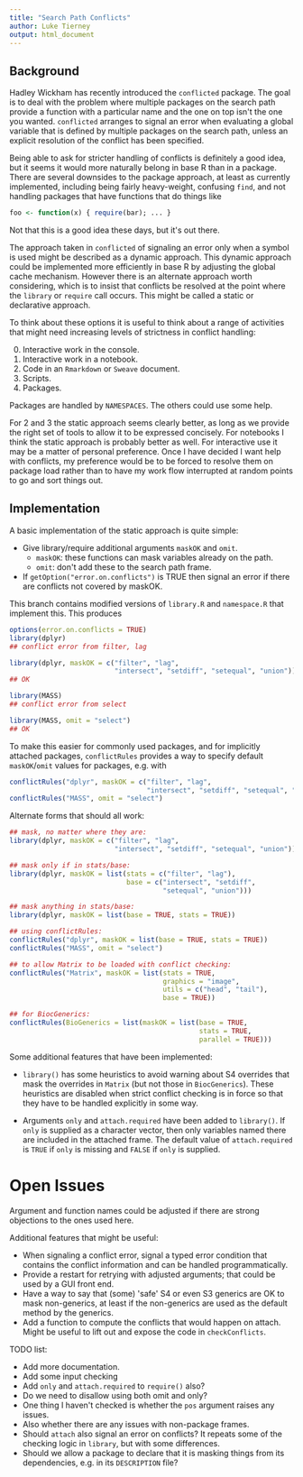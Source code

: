 ```yaml
---
title: "Search Path Conflicts"
author: Luke Tierney
output: html_document
---
```



## Background

Hadley Wickham has recently introduced the `conflicted` package.  The
goal is to deal with the problem where multiple packages on the search
path provide a function with a particular name and the one on top
isn't the one you wanted. `conflicted` arranges to signal an error
when evaluating a global variable that is defined by multiple packages
on the search path, unless an explicit resolution of the conflict has
been specified.

Being able to ask for stricter handling of conflicts is definitely a
good idea, but it seems it would more naturally belong in base R than
in a package. There are several downsides to the package approach, at
least as currently implemented, including being fairly heavy-weight,
confusing `find`, and not handling packages that have functions that
do things like

```r
foo <- function(x) { require(bar); ... }
```

Not that this is a good idea these days, but it's out there.

The approach taken in `conflicted` of signaling an error only when a
symbol is used might be described as a dynamic approach. This dynamic
approach could be implemented more efficiently in base R by adjusting
the global cache mechanism. However there is an alternate approach
worth considering, which is to insist that conflicts be resolved at
the point where the `library` or `require` call occurs. This might be
called a static or declarative approach.

To think about these options it is useful to think about a range of
activities that might need increasing levels of strictness in conflict
handling:

0. Interactive work in the console.
1. Interactive work in a notebook.
2. Code in an `Rmarkdown` or `Sweave` document.
3. Scripts.
4. Packages.

Packages are handled by `NAMESPACES`. The others could use some help.

For 2 and 3 the static approach seems clearly better, as long as we
provide the right set of tools to allow it to be expressed
concisely. For notebooks I think the static approach is probably
better as well. For interactive use it may be a matter of personal
preference. Once I have decided I want help with conflicts, my
preference would be to be forced to resolve them on package load
rather than to have my work flow interrupted at random points to go
and sort things out.


## Implementation

A basic implementation of the static approach is quite simple:

- Give library/require additional arguments `maskOK` and `omit`.
    - `maskOK`: these functions can mask variables already on the path.
    - `omit`: don't add these to the search path frame.
- If `getOption("error.on.conflicts")` is TRUE then signal an error if
  there are conflicts not covered by maskOK.

This branch contains modified versions of `library.R` and
`namespace.R` that implement this.  This produces

```r
options(error.on.conflicts = TRUE)
library(dplyr)
## conflict error from filter, lag

library(dplyr, maskOK = c("filter", "lag",
                          "intersect", "setdiff", "setequal", "union"))
## OK

library(MASS)
## conflict error from select

library(MASS, omit = "select")
## OK
```

To make this easier for commonly used packages, and for implicitly
attached packages, `conflictRules` provides a way to specify default
`maskOK`/`omit` values for packages, e.g. with

```r
conflictRules("dplyr", maskOK = c("filter", "lag",
                                  "intersect", "setdiff", "setequal", "union")))
conflictRules("MASS", omit = "select")
```

Alternate forms that should all work:
```r
## mask, no matter where they are:
library(dplyr, maskOK = c("filter", "lag",
                          "intersect", "setdiff", "setequal", "union"))

## mask only if in stats/base:
library(dplyr, maskOK = list(stats = c("filter", "lag"),
                             base = c("intersect", "setdiff",
                                      "setequal", "union")))

## mask anything in stats/base:
library(dplyr, maskOK = list(base = TRUE, stats = TRUE))

## using conflictRules:
conflictRules("dplyr", maskOK = list(base = TRUE, stats = TRUE))
conflictRules("MASS", omit = "select")

## to allow Matrix to be loaded with conflict checking:
conflictRules("Matrix", maskOK = list(stats = TRUE,
                                      graphics = "image",
                                      utils = c("head", "tail"),
                                      base = TRUE))

## for BiocGenerics:
conflictRules(BioGenerics = list(maskOK = list(base = TRUE,
                                               stats = TRUE,
                                               parallel = TRUE)))
```

Some additional features that have been implemented:
  
- `library()` has some heuristics to avoid warning about S4 overrides
  that mask the overrides in `Matrix` (but not those in
  `BiocGenerics`).  These heuristics are disabled when strict
  conflict checking is in force so that they have to be handled
  explicitly in some way.

- Arguments `only` and `attach.required` have been added to
  `library()`. If `only` is supplied as a character vector, then only
  variables named there are included in the attached frame. The
  default value of `attach.required` is `TRUE` if `only` is missing
  and `FALSE` if `only` is supplied.


# Open Issues

Argument and function names could be adjusted if there are strong
objections to the ones used here.

Additional features that might be useful:

- When signaling a conflict error, signal a typed error condition that
  contains the conflict information and can be handled programmatically.
- Provide a restart for retrying with adjusted arguments; that could be used
  by a GUI front end.
- Have a way to say that (some) 'safe' S4 or even S3 generics are OK
  to mask non-generics, at least if the non-generics are used as the default
  method by the generics.
- Add a function to compute the conflicts that would happen on attach.
  Might be useful to lift out and expose the code in `checkConflicts`.
 
TODO list:

- Add more documentation.
- Add some input checking
- Add `only` and `attach.required` to `require()` also?
- Do we need to disallow using both omit and only?
- One thing I haven't checked is whether the `pos` argument raises any issues.
- Also whether there are any issues with non-package frames.
- Should `attach` also signal an error on conflicts? It repeats some
   of the checking logic in `library`, but with some differences.
- Should we allow a package to declare that it is masking things
  from its dependencies, e.g. in its `DESCRIPTION` file?

<!--
Local Variables:
mode: poly-markdown+R
mode: flyspell
End:
-->
